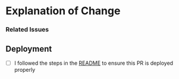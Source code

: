 <!-- Assign PullerBear for review and anyone else that knows the area or changes well. -->

# Explanation of Change

<!-- Explain what your change does and how it addresses the linked issue -->

### Related Issues

## Deployment

- [ ] I followed the steps in the [README](../blob/main/README.md#publishing-your-changes) to ensure this PR is deployed properly
